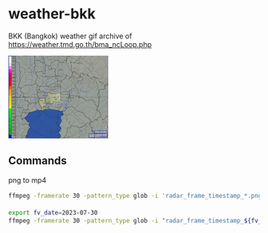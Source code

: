 # weather-bkk

BKK (Bangkok) weather gif archive of https://weather.tmd.go.th/bma_ncLoop.php

[![](radar-2023-07-30.gif)](radar-2023-07-30.mp4)

## Commands

png to mp4

```sh
ffmpeg -framerate 30 -pattern_type glob -i 'radar_frame_timestamp_*.png' -c:v libx264 -pix_fmt yuv420p -vf "pad=ceil(iw/2)*2:ih" output.mp4

export fv_date=2023-07-30
ffmpeg -framerate 30 -pattern_type glob -i "radar_frame_timestamp_${fv_date}*.png" -c:v libx264 -pix_fmt yuv420p -vf "pad=ceil(iw/2)*2:ih" ${fv_date}.mp4
```

